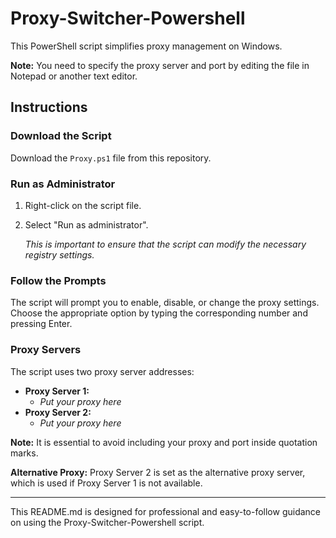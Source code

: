 # Proxy-Switcher-Powershell

This PowerShell script simplifies proxy management on Windows.

**Note:** You need to specify the proxy server and port by editing the file in Notepad or another text editor.

## Instructions

### Download the Script

Download the `Proxy.ps1` file from this repository.

### Run as Administrator

1. Right-click on the script file.
2. Select "Run as administrator".
   
   *This is important to ensure that the script can modify the necessary registry settings.*

### Follow the Prompts

The script will prompt you to enable, disable, or change the proxy settings. Choose the appropriate option by typing the corresponding number and pressing Enter.

### Proxy Servers

The script uses two proxy server addresses:

- **Proxy Server 1:** 
  - _Put your proxy here_
- **Proxy Server 2:** 
  - _Put your proxy here_
  
**Note:** It is essential to avoid including your proxy and port inside quotation marks.

**Alternative Proxy:**
Proxy Server 2 is set as the alternative proxy server, which is used if Proxy Server 1 is not available.

---
This README.md is designed for professional and easy-to-follow guidance on using the Proxy-Switcher-Powershell script.
